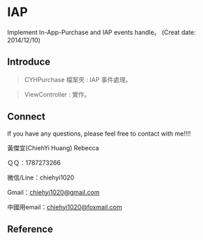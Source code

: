 # IAP
Implement In-App-Purchase and IAP events handle。
(Creat date: 2014/12/10)

## Introduce ##
> CYHPurchase 檔案夾 : IAP 事件處理。

> ViewController : 實作。

## Connect ##
If you have any questions, please feel free to contact with me!!!!

黃傑宜(ChiehYi Huang) Rebecca

ＱＱ：1787273266

微信/Line：chiehyi1020

Gmail：chiehyi1020@gmail.com

中國用email：chiehyi1020@foxmail.com


## Reference ##
